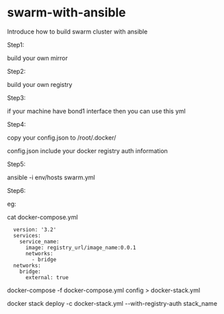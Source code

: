 # swarm-with-ansible
Introduce how to build swarm cluster with ansible

Step1:

build your own mirror

Step2:

build your own registry

Step3:

if your machine have bond1 interface then you can use this yml

Step4:

copy your config.json to /root/.docker/

config.json include your docker registry auth information

Step5:

ansible -i env/hosts swarm.yml

Step6:

eg:

cat docker-compose.yml

      version: '3.2'
      services:
        service_name:
          image: registry_url/image_name:0.0.1
          networks:
            - bridge
      networks:
        bridge:
          external: true
    
docker-compose -f docker-compose.yml config > docker-stack.yml

docker stack deploy -c docker-stack.yml --with-registry-auth stack_name
